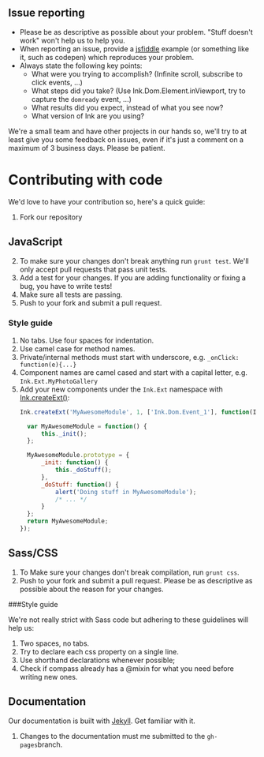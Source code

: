 ## Issue reporting

* Please be as descriptive as possible about your problem. "Stuff doesn't work" won't help us to help you.
* When reporting an issue, provide a [jsfiddle](http://www.jsfiddle.net) example (or something like it, such as codepen) which reproduces your problem.
* Always state the following key points:
  * What were you trying to accomplish? (Infinite scroll, subscribe to click events, ...)
  * What steps did you take? (Use Ink.Dom.Element.inViewport, try to capture the `domready` event, ...)
  * What results did you expect, instead of what you see now?
  * What version of Ink are you using?


We're a small team and have other projects in our hands so, we'll try to at least give you some feedback on issues, even if it's just a comment on a maximum of 3 business days. Please be patient.

# Contributing with code

We'd love to have your contribution so, here's a quick guide:

1. Fork our repository

## JavaScript

2. To make sure your changes don't break anything run ``grunt test``. We'll only accept pull requests that pass unit tests.
3. Add a test for your changes. If you are adding functionality or fixing a bug, you have to write tests!
4. Make sure all tests are passing.
5. Push to your fork and submit a pull request.

### Style guide
1. No tabs. Use four spaces for indentation.
2. Use camel case for method names.
3. Private/internal methods must start with underscore, e.g. ``_onClick: function(e){...}``
4. Component names are camel cased and start with a capital letter, e.g. ``Ink.Ext.MyPhotoGallery``
5. Add your new components under the ``Ink.Ext`` namespace with [Ink.createExt()](http://ink.sapo.pt/javascript/ink/#Ink_1-Ink_1-createExt):
    ```js
    Ink.createExt('MyAwesomeModule', 1, ['Ink.Dom.Event_1'], function(InkEvent) {

      var MyAwesomeModule = function() {
          this._init();
      };

      MyAwesomeModule.prototype = {
          _init: function() {
              this._doStuff();
          },
          _doStuff: function() {
              alert('Doing stuff in MyAwesomeModule');
              /* ... */
          }
      };
      return MyAwesomeModule;
    });
    ```

## Sass/CSS

1. To Make sure your changes don't break compilation, run ``grunt css``.
5. Push to your fork and submit a pull request. Please be as descriptive as possible about the reason for your changes.

###Style guide

We're not really strict with Sass code but adhering to these guidelines will help us:

1. Two spaces, no tabs.
2. Try to declare each css property on a single line.
3. Use shorthand declarations whenever possible;
4. Check if compass already has a @mixin for what you need before writing new ones.

## Documentation

Our documentation is built with [Jekyll](http://jekyllrb.com/). Get familiar with it.

1. Changes to the documentation must me submitted to the ``gh-pages``branch.
